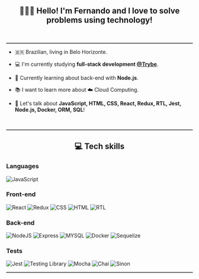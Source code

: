 <h2 align="center">
  👨🏽‍💻 Hello! I'm Fernando and I love to solve problems using technology!
</h2>

<br>

<hr style="border-top: 1px solid gray; border-bottom: none">

- 🇧🇷 Brazilian, living in Belo Horizonte.

- 💻 I'm currently studying **full-stack development [@Trybe](https://github.com/betrybe)**.

- 🌱 Currently learning about back-end with **Node.js**.

- 📚 I want to learn more about ☁️ Cloud Computing.

- 💬 Let's talk about **JavaScript, HTML, CSS, React, Redux, RTL, Jest, Node.js, Docker, ORM, SQL**!

<br>

<hr style="border-top: 1px solid gray; border-bottom: none">

<h2 align="center">
  💻 Tech skills
</h1>
   

  ### Languages

  ![JavaScript](https://img.shields.io/badge/javascript-%23323330.svg?style=for-the-badge&logo=javascript&logoColor=%23F7DF1E)

  ### Front-end

  ![React](https://img.shields.io/badge/React-20232A?style=for-the-badge&logo=react&logoColor=61DAFB)
  ![Redux](https://img.shields.io/badge/Redux-593D88?style=for-the-badge&logo=redux&logoColor=white)
  ![CSS](https://img.shields.io/badge/CSS3-1572B6?style=for-the-badge&logo=css3&logoColor=white)
  ![HTML](https://img.shields.io/badge/HTML5-E34F26?style=for-the-badge&logo=html5&logoColor=white)
  ![RTL](https://img.shields.io/badge/React%20testing%20library-323330?style=for-the-badge&logo=testing-library&logoColor=red)



  ### Back-end

  ![NodeJS](https://img.shields.io/badge/Node.js-43853D?style=for-the-badge&logo=node.js&logoColor=white)
  ![Express](https://img.shields.io/badge/Express.js-404D59?style=for-the-badge)
  ![MYSQL](https://img.shields.io/badge/MySQL-00000F?style=for-the-badge&logo=mysql&logoColor=white)
  ![Docker](https://img.shields.io/badge/docker-%230db7ed.svg?style=for-the-badge&logo=docker&logoColor=white)
  ![Sequelize](https://img.shields.io/badge/sequelize-323330?style=for-the-badge&logo=sequelize&logoColor=blue)

  ### Tests

 

  ![Jest](https://img.shields.io/badge/Jest-3AC213?style=for-the-badge&logo=Jest&logoColor=white)
  ![Testing Library](https://img.shields.io/badge/testing%20library-323330?style=for-the-badge&logo=testing-library&logoColor=red)
  ![Mocha](https://img.shields.io/badge/mocha.js-593D88?style=for-the-badge&logo=mocha&logoColor=Brown)
  ![Chai](https://img.shields.io/badge/chai.js-F9F1E1?style=for-the-badge&logo=chai&logoColor=red)
  ![Sinon](https://img.shields.io/badge/sinon.js-a0d3a4?style=for-the-badge&logo=sinon)



<hr style="border-top: 1px solid gray; border-bottom: none">
